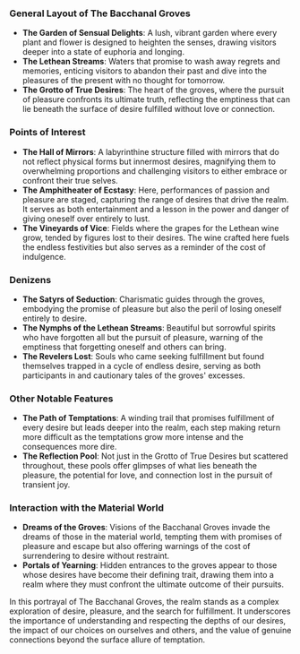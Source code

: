 ### General Layout of The Bacchanal Groves

- **The Garden of Sensual Delights**: A lush, vibrant garden where every plant and flower is designed to heighten the senses, drawing visitors deeper into a state of euphoria and longing.
- **The Lethean Streams**: Waters that promise to wash away regrets and memories, enticing visitors to abandon their past and dive into the pleasures of the present with no thought for tomorrow.
- **The Grotto of True Desires**: The heart of the groves, where the pursuit of pleasure confronts its ultimate truth, reflecting the emptiness that can lie beneath the surface of desire fulfilled without love or connection.

### Points of Interest

- **The Hall of Mirrors**: A labyrinthine structure filled with mirrors that do not reflect physical forms but innermost desires, magnifying them to overwhelming proportions and challenging visitors to either embrace or confront their true selves.
- **The Amphitheater of Ecstasy**: Here, performances of passion and pleasure are staged, capturing the range of desires that drive the realm. It serves as both entertainment and a lesson in the power and danger of giving oneself over entirely to lust.
- **The Vineyards of Vice**: Fields where the grapes for the Lethean wine grow, tended by figures lost to their desires. The wine crafted here fuels the endless festivities but also serves as a reminder of the cost of indulgence.

### Denizens

- **The Satyrs of Seduction**: Charismatic guides through the groves, embodying the promise of pleasure but also the peril of losing oneself entirely to desire.
- **The Nymphs of the Lethean Streams**: Beautiful but sorrowful spirits who have forgotten all but the pursuit of pleasure, warning of the emptiness that forgetting oneself and others can bring.
- **The Revelers Lost**: Souls who came seeking fulfillment but found themselves trapped in a cycle of endless desire, serving as both participants in and cautionary tales of the groves' excesses.

### Other Notable Features

- **The Path of Temptations**: A winding trail that promises fulfillment of every desire but leads deeper into the realm, each step making return more difficult as the temptations grow more intense and the consequences more dire.
- **The Reflection Pool**: Not just in the Grotto of True Desires but scattered throughout, these pools offer glimpses of what lies beneath the pleasure, the potential for love, and connection lost in the pursuit of transient joy.

### Interaction with the Material World

- **Dreams of the Groves**: Visions of the Bacchanal Groves invade the dreams of those in the material world, tempting them with promises of pleasure and escape but also offering warnings of the cost of surrendering to desire without restraint.
- **Portals of Yearning**: Hidden entrances to the groves appear to those whose desires have become their defining trait, drawing them into a realm where they must confront the ultimate outcome of their pursuits.

In this portrayal of The Bacchanal Groves, the realm stands as a complex exploration of desire, pleasure, and the search for fulfillment. It underscores the importance of understanding and respecting the depths of our desires, the impact of our choices on ourselves and others, and the value of genuine connections beyond the surface allure of temptation.